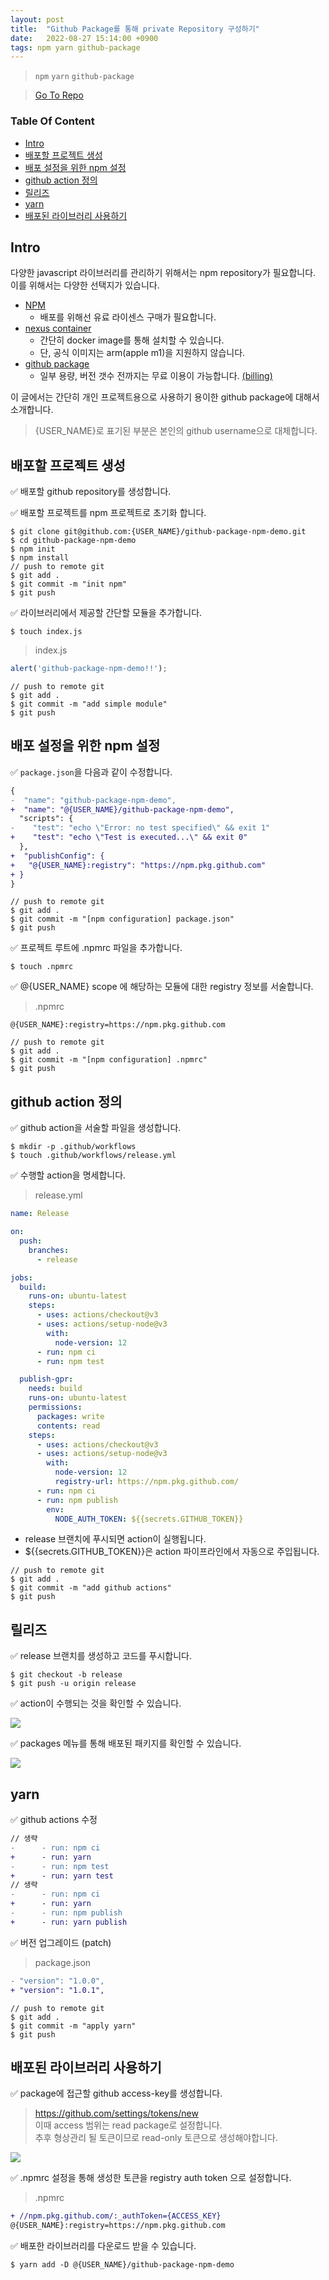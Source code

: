 ```yaml
---
layout: post
title:  "Github Package를 통해 private Repository 구성하기"
date:   2022-08-27 15:14:00 +0900
tags: npm yarn github-package
---
```

> ```npm``` ```yarn``` ```github-package```    

> [Go To Repo](https://github.com/kwansik-yoo/github-package-npm-demo)   



<h3>Table Of Content</h3>

- [Intro](#intro)
- [배포할 프로젝트 생성](#배포할-프로젝트-생성)
- [배포 설정을 위한 npm 설정](#배포-설정을-위한-npm-설정)
- [github action 정의](#github-action-정의)
- [릴리즈](#릴리즈)
- [yarn](#yarn)
- [배포된 라이브러리 사용하기](#배포된-라이브러리-사용하기)

## Intro    
다양한 javascript 라이브러리를 관리하기 위해서는 npm repository가 필요합니다.    
이를 위해서는 다양한 선택지가 있습니다.     
- [NPM](https://www.npmjs.com/)
  - 배포를 위해선 유료 라이센스 구매가 필요합니다.       
- [nexus container](https://hub.docker.com/r/sonatype/nexus3/)    
  - 간단히 docker image를 통해 설치할 수 있습니다.   
  - 단, 공식 이미지는 arm(apple m1)을 지원하지 않습니다.    
- [github package](https://docs.github.com/en/packages)    
  - 일부 용량, 버전 갯수 전까지는 무료 이용이 가능합니다. [(billing)](https://docs.github.com/en/billing/managing-billing-for-github-packages/about-billing-for-github-packages#about-billing-for-github-packages)    
  
이 글에서는 간단히 개인 프로젝트용으로 사용하기 용이한 github package에 대해서 소개합니다.    

> {USER_NAME}로 표기된 부분은 본인의 github username으로 대체합니다.     

## 배포할 프로젝트 생성      
✅ 배포할 github repository를 생성합니다.       

✅ 배포할 프로젝트를 npm 프로젝트로 초기화 합니다.     
```shell
$ git clone git@github.com:{USER_NAME}/github-package-npm-demo.git
$ cd github-package-npm-demo   
$ npm init 
$ npm install
// push to remote git     
$ git add .
$ git commit -m "init npm"
$ git push
```   

✅ 라이브러리에서 제공할 간단할 모듈을 추가합니다.     
```shell
$ touch index.js    
```

> index.js    
```javascript
alert('github-package-npm-demo!!');
```

```shell
// push to remote git     
$ git add .
$ git commit -m "add simple module"
$ git push
```

## 배포 설정을 위한 npm 설정    

✅ ```package.json```을 다음과 같이 수정합니다.   

```diff
{
-  "name": "github-package-npm-demo",
+  "name": "@{USER_NAME}/github-package-npm-demo",
  "scripts": {
-    "test": "echo \"Error: no test specified\" && exit 1"
+    "test": "echo \"Test is executed...\" && exit 0"
  },
+  "publishConfig": {
+   "@{USER_NAME}:registry": "https://npm.pkg.github.com"
+ }
}
```

```shell
// push to remote git     
$ git add .
$ git commit -m "[npm configuration] package.json"
$ git push
```

✅ 프로젝트 루트에 .npmrc 파일을 추가합니다.    
```shell  
$ touch .npmrc
```

✅ @{USER_NAME} scope 에 해당하는 모듈에 대한 registry 정보를 서술합니다.

> .npmrc     

```
@{USER_NAME}:registry=https://npm.pkg.github.com
```

```shell
// push to remote git     
$ git add .
$ git commit -m "[npm configuration] .npmrc"
$ git push
```

## github action 정의    

✅ github action을 서술할 파일을 생성합니다.    

```shell
$ mkdir -p .github/workflows       
$ touch .github/workflows/release.yml       
```

✅ 수행할 action을 명세합니다.  

> release.yml      

```yml
name: Release

on:
  push:
    branches: 
      - release

jobs:
  build:
    runs-on: ubuntu-latest
    steps:
      - uses: actions/checkout@v3
      - uses: actions/setup-node@v3
        with:
          node-version: 12
      - run: npm ci
      - run: npm test

  publish-gpr:
    needs: build
    runs-on: ubuntu-latest
    permissions:
      packages: write
      contents: read
    steps:
      - uses: actions/checkout@v3
      - uses: actions/setup-node@v3
        with:
          node-version: 12
          registry-url: https://npm.pkg.github.com/
      - run: npm ci
      - run: npm publish
        env:
          NODE_AUTH_TOKEN: ${{secrets.GITHUB_TOKEN}}
```

- release 브랜치에 푸시되면 action이 실행됩니다.   
- ${{secrets.GITHUB_TOKEN}}은 action 파이프라인에서 자동으로 주입됩니다.     

```shell
// push to remote git     
$ git add .
$ git commit -m "add github actions"
$ git push
```

## 릴리즈     

✅ release 브랜치를 생성하고 코드를 푸시합니다.     
```shell
$ git checkout -b release
$ git push -u origin release
```

✅ action이 수행되는 것을 확인할 수 있습니다.    

![](/assets/2022-08-21-gh-package-npm/github-action.png)

✅ packages 메뉴를 통해 배포된 패키지를 확인할 수 있습니다.    

![](/assets/2022-08-21-gh-package-npm/github-package.png)

## yarn     

✅ github actions 수정    
```diff 
// 생략
-      - run: npm ci
+      - run: yarn
-      - run: npm test
+      - run: yarn test
// 생략
-      - run: npm ci
+      - run: yarn
-      - run: npm publish
+      - run: yarn publish
```

✅ 버전 업그레이드 (patch)    
> package.json     
```diff
- "version": "1.0.0",
+ "version": "1.0.1",
```

```shell
// push to remote git     
$ git add .
$ git commit -m "apply yarn"
$ git push
```

## 배포된 라이브러리 사용하기     

✅ package에 접근할 github access-key를 생성합니다.    

> https://github.com/settings/tokens/new  
> 이때 access 범위는 read package로 설정합니다.    
> 추후 형상관리 될 토큰이므로 read-only 토큰으로 생성해야합니다.     

![](/assets/2022-08-21-gh-package-npm/github_access_key.png)

✅ .npmrc 설정을 통해 생성한 토큰을 registry auth token 으로 설정합니다.        


> .npmrc     

```diff   
+ //npm.pkg.github.com/:_authToken={ACCESS_KEY}
@{USER_NAME}:registry=https://npm.pkg.github.com
```

✅ 배포한 라이브러리를 다운로드 받을 수 있습니다.    

```shell
$ yarn add -D @{USER_NAME}/github-package-npm-demo
```    


